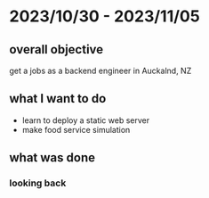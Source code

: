 # 2023/10/30 - 2023/11/05

## overall objective
get a jobs as a backend engineer in Auckalnd, NZ

## what I want to do
- learn to deploy a static web server
- make food service simulation
## what was done

### looking back
